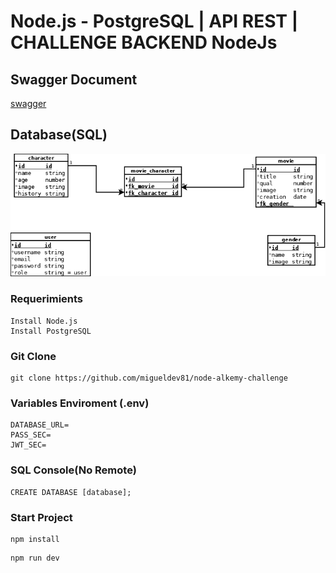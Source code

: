 # Node.js - PostgreSQL | API REST | CHALLENGE BACKEND NodeJs
## Swagger Document
[swagger](https://link-url-here.org)
## Database(SQL)
![database](./resources/database.png)
### Requerimients
```
Install Node.js
Install PostgreSQL
```
### Git Clone
```
git clone https://github.com/migueldev81/node-alkemy-challenge
```
### Variables Enviroment (.env)
````
DATABASE_URL=
PASS_SEC=
JWT_SEC=
````
### SQL Console(No Remote)
````
CREATE DATABASE [database];
````
### Start Project
```
npm install
```
```
npm run dev
```

